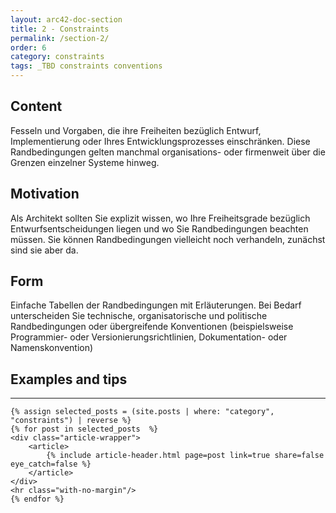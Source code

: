```yaml
---
layout: arc42-doc-section
title: 2 - Constraints
permalink: /section-2/
order: 6
category: constraints
tags: _TBD constraints conventions
---
```


## Content
Fesseln und Vorgaben, die ihre Freiheiten bezüglich Entwurf, Implementierung oder Ihres Entwicklungsprozesses einschränken. Diese Randbedingungen gelten manchmal organisations- oder firmenweit über die Grenzen einzelner Systeme hinweg.

## Motivation
Als Architekt sollten Sie explizit wissen, wo Ihre Freiheitsgrade bezüglich Entwurfsentscheidungen liegen und wo Sie Randbedingungen beachten müssen.
Sie können Randbedingungen vielleicht noch verhandeln, zunächst sind sie aber da.

## Form
Einfache Tabellen der Randbedingungen mit Erläuterungen. Bei Bedarf unterscheiden Sie technische, organisatorische und politische Randbedingungen oder übergreifende Konventionen (beispielsweise Programmier- oder Versionierungsrichtlinien, Dokumentation- oder Namenskonvention)


## Examples and tips

<div id="search-results">
    <hr id="first-hr" class="with-no-margin"/>

    {% assign selected_posts = (site.posts | where: "category", "constraints") | reverse %}
    {% for post in selected_posts  %}
    <div class="article-wrapper">
        <article>
            {% include article-header.html page=post link=true share=false eye_catch=false %}
        </article>
    </div>
    <hr class="with-no-margin"/>
    {% endfor %}
</div>
